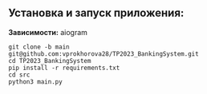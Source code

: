  ## **Установка и запуск приложения:**

 **Зависимости:** aiogram

```
git clone -b main git@github.com:vprokhorova28/TP2023_BankingSystem.git
cd TP2023_BankingSystem
pip install -r requirements.txt
cd src
python3 main.py
```